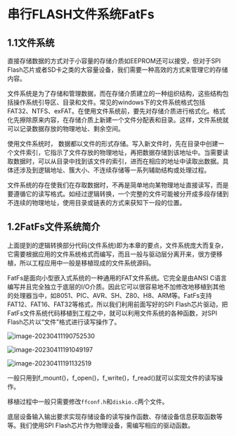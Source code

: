 # 串行FLASH文件系统FatFs

## 1.1文件系统

直接存储数据的方式对于小容量的存储介质如EEPROM还可以接受，但对于SPI Flash芯片或者SD卡之类的大容量设备，我们需要一种高效的方式来管理它的存储内容。

文件系统是为了存储和管理数据，而在存储介质建立的一种组织结构，这些结构包括操作系统引导区、目录和文件。常见的windows下的文件系统格式包括FAT32、NTFS、exFAT。在使用文件系统前，要先对存储介质进行格式化。格式化先擦除原来内容，在存储介质上新建一个文件分配表和目录。这样，文件系统就可以记录数据存放的物理地址、剩余空间。

使用文件系统时， 数据都以文件的形式存储。写入新文件时，先在目录中创建一个文件索引，它指示了文件存放的物理地址，再把数据存储到该地址中。当需要读取数据时，可以从目录中找到该文件的索引，进而在相应的地址中读取出数据。具体还涉及到逻辑地址、簇大小、不连续存储等一系列辅助结构或处理过程。

文件系统的存在使我们在存取数据时，不再是简单地向某物理地址直接读写，而是要遵循它的读写格式。如经过逻辑转换，一个完整的文件可能被分开成多段存储到不连续的物理地址，使用目录或链表的方式来获知下一段的位置。



## 1.2FatFs文件系统简介

上面提到的逻辑转换部分代码(文件系统)即为本章的要点，文件系统庞大而复杂，它需要根据应用的文件系统格式而编写，而且一般与驱动层分离开来，很方便移植，所以工程应用中一般是移植现成的文件系统源码。

FatFs是面向小型嵌入式系统的一种通用的FAT文件系统。它完全是由ANSI C语言编写并且完全独立于底层的I/O介质。因此它可以很容易地不加修改地移植到其他的处理器当中，如8051、PIC、AVR、SH、Z80、H8、ARM等。FatFs支持FAT12、FAT16、FAT32等格式，所以我们利用前面写好的SPI Flash芯片驱动，把FatFs文件系统代码移植到工程之中，就可以利用文件系统的各种函数，对SPI Flash芯片以“文件”格式进行读写操作了。

![image-20230411190752530](https://xiexun.oss-cn-hangzhou.aliyuncs.com/img2023/202304111907652.png)



![image-20230411191049197](https://xiexun.oss-cn-hangzhou.aliyuncs.com/img2023/202304111910243.png)



![image-20230411191132519](https://xiexun.oss-cn-hangzhou.aliyuncs.com/img2023/202304111911563.png)

一般只用到f_mount()，f_open()，f_write()，f_read()就可以实现文件的读写操作。

移植过程中一般只需要修改`ffconf.h`和`diskio.c`两个文件。

底层设备输入输出要求实现存储设备的读写操作函数、存储设备信息获取函数等等。我们使用SPI Flash芯片作为物理设备，需编写相应的驱动函数。
